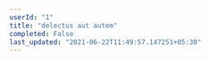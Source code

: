 ```yaml
---
userId: "1"
title: "delectus aut autem"
completed: False
last_updated: "2021-06-22T11:49:57.147251+05:30"
---
```

